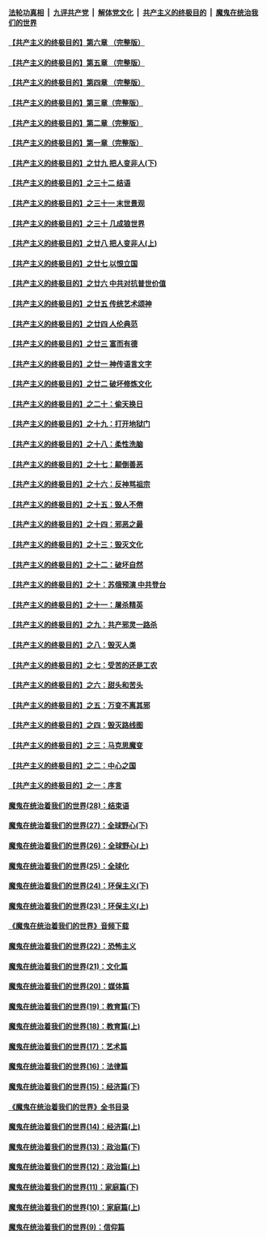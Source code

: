 ####  [法轮功真相](../../../../basic/blob/master/README.md?t=09070613) &nbsp;|&nbsp; [九评共产党](../../../../9ping.md/blob/master/README.md?t=09070613) &nbsp;|&nbsp; [解体党文化](../../../../jtdwh.md/blob/master/README.md?t=09070613)  &nbsp;|&nbsp; [共产主义的终极目的](../../../../gczydzjmd.md/blob/master/README.md?t=09070613) &nbsp;|&nbsp; [魔鬼在统治我们的世界](../../../../mgztzwmdsj.md/blob/master/README.md?t=09070613) 

#### [【共产主义的终极目的】第六章 （完整版）](../pages/nsc422/n11428913.md?t=09070613) 

#### [【共产主义的终极目的】第五章 （完整版）](../pages/nsc422/n11428912.md?t=09070613) 

#### [【共产主义的终极目的】第四章 （完整版）](../pages/nsc422/n11428907.md?t=09070613) 

#### [【共产主义的终极目的】第三章（完整版）](../pages/nsc422/n11428848.md?t=09070613) 

#### [【共产主义的终极目的】第二章（完整版）](../pages/nsc422/n11428831.md?t=09070613) 

#### [【共产主义的终极目的】第一章（完整版）](../pages/nsc422/n11417651.md?t=09070613) 

#### [【共产主义的终极目的】之廿九 把人变非人(下)](../pages/nsc422/n11344140.md?t=09070613) 

#### [【共产主义的终极目的】之三十二 结语](../pages/nsc422/n11360535.md?t=09070613) 

#### [【共产主义的终极目的】之三十一 末世景观](../pages/nsc422/n11351129.md?t=09070613) 

#### [【共产主义的终极目的】之三十 几成狼世界](../pages/nsc422/n11348280.md?t=09070613) 

#### [【共产主义的终极目的】之廿八 把人变非人(上)](../pages/nsc422/n11340492.md?t=09070613) 

#### [【共产主义的终极目的】之廿七 以恨立国](../pages/nsc422/n11336944.md?t=09070613) 

#### [【共产主义的终极目的】之廿六 中共对抗普世价值](../pages/nsc422/n11324785.md?t=09070613) 

#### [【共产主义的终极目的】之廿五 传统艺术颂神](../pages/nsc422/n11296396.md?t=09070613) 

#### [【共产主义的终极目的】之廿四 人伦典范](../pages/nsc422/n11296397.md?t=09070613) 

#### [【共产主义的终极目的】之廿三 富而有德](../pages/nsc422/n11283598.md?t=09070613) 

#### [【共产主义的终极目的】之廿一 神传语言文字](../pages/nsc422/n11263265.md?t=09070613) 

#### [【共产主义的终极目的】之廿二 破坏修炼文化](../pages/nsc422/n11245728.md?t=09070613) 

#### [【共产主义的终极目的】之二十：偷天换日](../pages/nsc422/n11238846.md?t=09070613) 

#### [【共产主义的终极目的】之十九：打开地狱门](../pages/nsc422/n11206376.md?t=09070613) 

#### [【共产主义的终极目的】之十八：柔性洗脑](../pages/nsc422/n11199994.md?t=09070613) 

#### [【共产主义的终极目的】之十七：颠倒善恶](../pages/nsc422/n11179782.md?t=09070613) 

#### [【共产主义的终极目的】之十六：反神骂祖宗](../pages/nsc422/n11166798.md?t=09070613) 

#### [【共产主义的终极目的】之十五：毁人不倦](../pages/nsc422/n11166792.md?t=09070613) 

#### [【共产主义的终极目的】之十四：邪恶之最](../pages/nsc422/n11150249.md?t=09070613) 

#### [【共产主义的终极目的】之十三：毁灭文化](../pages/nsc422/n11135227.md?t=09070613) 

#### [【共产主义的终极目的】之十二：破坏自然](../pages/nsc422/n11135214.md?t=09070613) 

#### [【共产主义的终极目的】之十：苏俄预演 中共登台](../pages/nsc422/n11118424.md?t=09070613) 

#### [【共产主义的终极目的】之十一：屠杀精英](../pages/nsc422/n11118442.md?t=09070613) 

#### [【共产主义的终极目的】之九：共产邪灵一路杀](../pages/nsc422/n11114139.md?t=09070613) 

#### [【共产主义的终极目的】之八：毁灭人类](../pages/nsc422/n11108503.md?t=09070613) 

#### [【共产主义的终极目的】之七：受苦的还是工农](../pages/nsc422/n11101809.md?t=09070613) 

#### [【共产主义的终极目的】之六：甜头和苦头](../pages/nsc422/n11096971.md?t=09070613) 

#### [【共产主义的终极目的】之五：万变不离其邪](../pages/nsc422/n11091285.md?t=09070613) 

#### [【共产主义的终极目的】之四：毁灭路线图](../pages/nsc422/n11086284.md?t=09070613) 

#### [【共产主义的终极目的】之三：马克思魔变](../pages/nsc422/n11061941.md?t=09070613) 

#### [【共产主义的终极目的】之二：中心之国](../pages/nsc422/n11047728.md?t=09070613) 

#### [【共产主义的终极目的】之一：序言](../pages/nsc422/n11086077.md?t=09070613) 

#### [魔鬼在统治着我们的世界(28)：结束语](../pages/nsc422/n10936246.md?t=09070613) 

#### [魔鬼在统治着我们的世界(27)：全球野心(下)](../pages/nsc422/n10928319.md?t=09070613) 

#### [魔鬼在统治着我们的世界(26)：全球野心(上)](../pages/nsc422/n10900318.md?t=09070613) 

#### [魔鬼在统治着我们的世界(25)：全球化](../pages/nsc422/n10788205.md?t=09070613) 

#### [魔鬼在统治着我们的世界(24)：环保主义(下)](../pages/nsc422/n10695307.md?t=09070613) 

#### [魔鬼在统治着我们的世界(23)：环保主义(上)](../pages/nsc422/n10688613.md?t=09070613) 

#### [《魔鬼在统治着我们的世界》音频下载](../pages/nsc422/n10635553.md?t=09070613) 

#### [魔鬼在统治着我们的世界(22)：恐怖主义](../pages/nsc422/n10614727.md?t=09070613) 

#### [魔鬼在统治着我们的世界(21)：文化篇](../pages/nsc422/n10597706.md?t=09070613) 

#### [魔鬼在统治着我们的世界(20)：媒体篇](../pages/nsc422/n10586579.md?t=09070613) 

#### [魔鬼在统治着我们的世界(19)：教育篇(下)](../pages/nsc422/n10564808.md?t=09070613) 

#### [魔鬼在统治着我们的世界(18)：教育篇(上)](../pages/nsc422/n10526970.md?t=09070613) 

#### [魔鬼在统治着我们的世界(17)：艺术篇](../pages/nsc422/n10499093.md?t=09070613) 

#### [魔鬼在统治着我们的世界(16)：法律篇](../pages/nsc422/n10485969.md?t=09070613) 

#### [魔鬼在统治着我们的世界(15)：经济篇(下)](../pages/nsc422/n10469975.md?t=09070613) 

#### [《魔鬼在统治着我们的世界》全书目录](../pages/nsc422/n10464261.md?t=09070613) 

#### [魔鬼在统治着我们的世界(14)：经济篇(上)](../pages/nsc422/n10457370.md?t=09070613) 

#### [魔鬼在统治着我们的世界(13)：政治篇(下)](../pages/nsc422/n10448270.md?t=09070613) 

#### [魔鬼在统治着我们的世界(12)：政治篇(上)](../pages/nsc422/n10444576.md?t=09070613) 

#### [魔鬼在统治着我们的世界(11)：家庭篇(下)](../pages/nsc422/n10440961.md?t=09070613) 

#### [魔鬼在统治着我们的世界(10)：家庭篇(上)](../pages/nsc422/n10435448.md?t=09070613) 

#### [魔鬼在统治着我们的世界(9)：信仰篇](../pages/nsc422/n10432159.md?t=09070613) 

